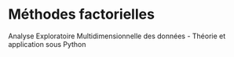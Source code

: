 # Méthodes factorielles
Analyse Exploratoire Multidimensionnelle des données - Théorie et application sous Python
